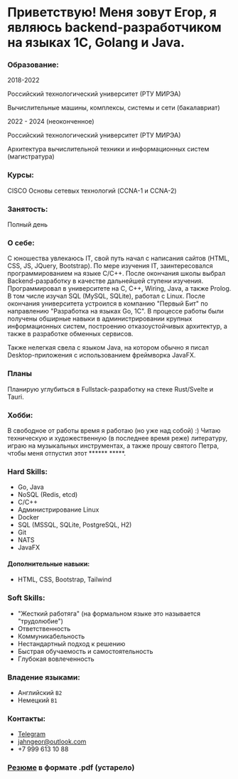 # Приветствую! Меня зовут Егор, я являюсь backend-разработчиком на языках 1С, Golang и Java. 

### Образование:

2018-2022

Российский технологический университет (РТУ МИРЭА)

Вычислительные машины, комплексы, системы и сети (бакалавриат)

2022 - 2024 (неоконченное)

Российский технологический университет (РТУ МИРЭА)

Архитектура вычислительной техники и информационных систем (магистратура)

### Курсы:

CISCO
Основы сетевых технологий (CCNA-1 и CCNA-2)

### Занятость:
Полный день

### О себе:
С юношества увлекаюсь IT, свой путь начал с написания сайтов (HTML, CSS, JS, JQuery, Bootstrap). 
По мере изучения IT, заинтересовался программированием на языке С/С++. 
После окончания школы выбрал Backend-разработку в качестве дальнейшей ступени изучения. 
Программировал в университете на C, C++, Wiring, Java, а также Prolog. 
В том числе изучал SQL (MySQL, SQLite), работал с Linux. После окончания университета устроился в 
компанию "Первый Бит" по направлению "Разработка на языках Go, 1C". В процессе работы были получены обширные навыки
в администрировании крупных информационных систем, построению отказоустойчивых архитектур, а также в разработке
обменных сервисов. 

Также нелегкая свела с языком Java, на котором обычно я писал Desktop-приложения с использованием фреймворка JavaFX. 

### Планы

Планирую углубиться в Fullstack-разработку на стеке Rust/Svelte и Tauri. 

### Хобби:
В свободное от работы время я работаю (но уже над собой) :)
Читаю техническую и художественную (в последнее время реже) литературу, играю на музыкальных инструментах, а также прошу святого Петра, чтобы меня отпустил этот ****** *****.


### Hard Skills:
- Go, Java
- NoSQL (Redis, etcd)
- C/C++
- Администрирование Linux
- Docker
- SQL (MSSQL, SQLite, PostgreSQL, H2)
- Git
- NATS
- JavaFX

#### Дополнительные навыки:
- HTML, CSS, Bootstrap, Tailwind

### Soft Skills:
- "Жесткий работяга" (на формальном языке это называется "трудолюбие")
- Ответственность
- Коммуникабельность
- Нестандартный подход к решению
- Быстрая обучаемость и самостоятельность
- Глубокая вовлеченность

### Владение языками:

- Английский `B2`
- Немецкий `B1`

### Контакты: 
- [Telegram](http://t.me/jahn_geor)
- jahngeor@outlook.com
- +7 999 613 10 88

### [Резюме](https://github.com/JahnGeor/Resume/blob/main/Резюме.pdf) в формате .pdf (устарело)
